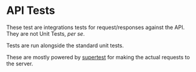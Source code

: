 # API Tests

These test are integrations tests for request/responses against the API. They are not Unit Tests, _per se_.

Tests are run alongside the standard unit tests.

These are mostly powered by [supertest](https://www.npmjs.com/package/supertest) for making the actual requests to the server.